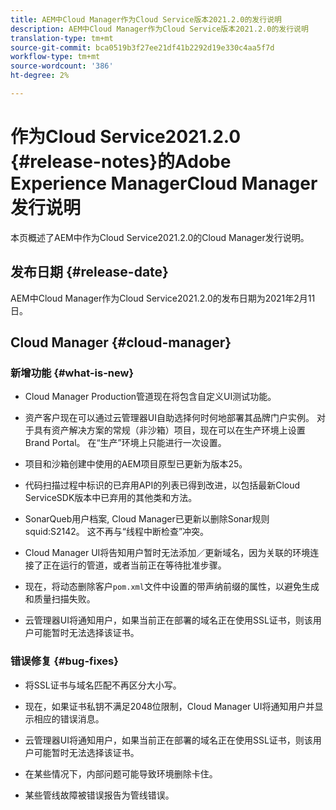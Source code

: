 ```yaml
---
title: AEM中Cloud Manager作为Cloud Service版本2021.2.0的发行说明
description: AEM中Cloud Manager作为Cloud Service版本2021.2.0的发行说明
translation-type: tm+mt
source-git-commit: bca0519b3f27ee21df41b2292d19e330c4aa5f7d
workflow-type: tm+mt
source-wordcount: '386'
ht-degree: 2%

---
```



# 作为Cloud Service2021.2.0 {#release-notes}的Adobe Experience ManagerCloud Manager发行说明

本页概述了AEM中作为Cloud Service2021.2.0的Cloud Manager发行说明。

## 发布日期 {#release-date}

AEM中Cloud Manager作为Cloud Service2021.2.0的发布日期为2021年2月11日。

## Cloud Manager {#cloud-manager}

### 新增功能 {#what-is-new}

* Cloud Manager Production管道现在将包含自定义UI测试功能。

* 资产客户现在可以通过云管理器UI自助选择何时何地部署其品牌门户实例。 对于具有资产解决方案的常规（非沙箱）项目，现在可以在生产环境上设置Brand Portal。 在“生产”环境上只能进行一次设置。

* 项目和沙箱创建中使用的AEM项目原型已更新为版本25。

* 代码扫描过程中标识的已弃用API的列表已得到改进，以包括最新Cloud ServiceSDK版本中已弃用的其他类和方法。

* SonarQueb用户档案, Cloud Manager已更新以删除Sonar规则squid:S2142。 这不再与“线程中断检查”冲突。

* Cloud Manager UI将告知用户暂时无法添加／更新域名，因为关联的环境连接了正在运行的管道，或者当前正在等待批准步骤。

* 现在，将动态删除客户`pom.xml`文件中设置的带声纳前缀的属性，以避免生成和质量扫描失败。

* 云管理器UI将通知用户，如果当前正在部署的域名正在使用SSL证书，则该用户可能暂时无法选择该证书。


### 错误修复 {#bug-fixes}

* 将SSL证书与域名匹配不再区分大小写。

* 现在，如果证书私钥不满足2048位限制，Cloud Manager UI将通知用户并显示相应的错误消息。

* 云管理器UI将通知用户，如果当前正在部署的域名正在使用SSL证书，则该用户可能暂时无法选择该证书。

* 在某些情况下，内部问题可能导致环境删除卡住。

* 某些管线故障被错误报告为管线错误。
